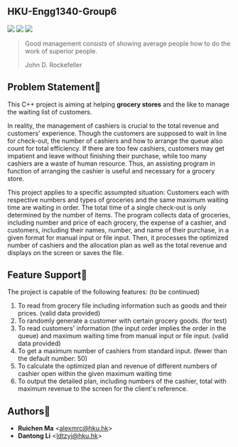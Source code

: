 HKU-Engg1340-Group6
-------------------

![](http://progressed.io/bar/100?title=completed)
![](https://img.shields.io/github/release/lidantong/HKU-Engg1340-Group6.svg)
![](https://img.shields.io/badge/Language-C%2B%2B11-green.svg)



> Good management consists of showing average people how to do the work of superior people.
>
> John D. Rockefeller

Problem Statement:flashlight:
-----------------

This C++ project is aiming at helping **grocery stores** and the like to manage the waiting list of customers.

In reality, the management of cashiers is crucial to the total revenue and customers' experience. Though the customers are supposed to wait in line for check-out, the number of cashiers and how to arrange the queue also count for total efficiency.  If there are too few cashiers, customers may get impatient and leave without finishing their purchase, while too many cashiers are a waste of human resource. Thus, an assisting program in function of arranging the cashier is useful and necessary for a grocery store.

This project applies to a specific assumpted situation: Customers each with respective numbers and types of groceries and the same maximum waiting time are waiting in order. The total time of a single check-out is only determined by the number of items. The program collects data of groceries, including number and price of each grocery, the expense of a cashier, and customers, including their names, number, and name of their purchase, in a given format for manual input or file input. Then, it processes the optimized number of cashiers and the allocation plan as well as the total revenue and displays on the screen or saves the file.

Feature Support:gift:
---------------

The project is capable of the following features: (to be continued)

1. To read from grocery file including information such as goods and their prices. (valid data provided)
2. To randomly generate a customer with certain grocery goods. (for test)
3. To read customers' information (the input order implies the order in the queue) and maximum waiting time from manual input or file input. (valid data provided)
4. To get a maximum number of cashiers from standard input. (fewer than the default number: 50)
5. To calculate the optimized plan and revenue of different numbers of cashier open within the given maximum waiting time
6. To output the detailed plan, including numbers of the cashier, total with maximum revenue to the screen for the client's reference.

Authors:eyes:
----------

* **Ruichen Ma** <<alexmrc@hku.hk>>
* **Dantong Li** <<ldtzyj@hku.hk>>
